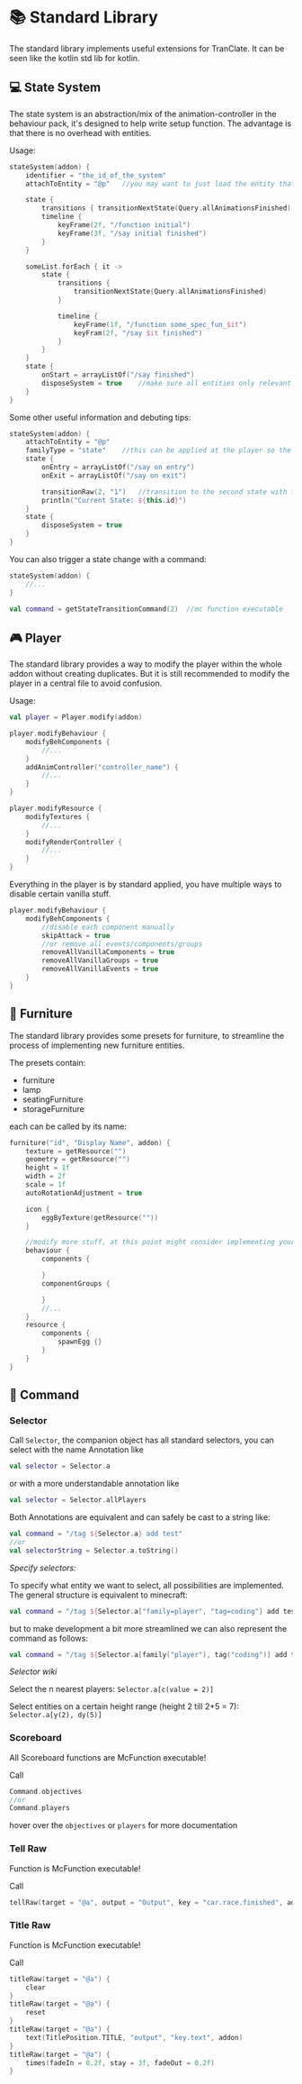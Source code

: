 # &#128218; Standard Library

The standard library implements useful extensions for TranClate. It can be seen like the kotlin std lib for kotlin.

## &#128187; State System

The state system is an abstraction/mix of the animation-controller in the behaviour pack, it's designed to
help write setup function. The advantage is that there is no overhead with entities.

Usage:

````kotlin
stateSystem(addon) {
    identifier = "the_id_of_the_system"
    attachToEntity = "@p"   //you may want to just load the entity that executes the commands to be near the player

    state {
        transitions { transitionNextState(Query.allAnimationsFinished) }
        timeline {
            keyFrame(2f, "/function initial")
            keyFrame(3f, "/say initial finished")
        }
    }

    someList.forEach { it ->
        state {
            transitions {
                transitionNextState(Query.allAnimationsFinished)
            }

            timeline {
                keyFrame(1f, "/function some_spec_fun_$it")
                keyFram(2f, "/say $it finished")
            }
        }
    }
    state {
        onStart = arrayListOf("/say finished")
        disposeSystem = true    //make sure all entities only relevant to the system are killed
    }
}
````

Some other useful information and debuting tips:

````kotlin
stateSystem(addon) {
    attachToEntity = "@p"
    familyType = "state"    //this can be applied at the player so the system is able to ride with this family
    state {
        onEntry = arrayListOf("/say on entry")
        onExit = arrayListOf("/say on exit")

        transitionRaw(2, "1")   //transition to the second state with the query: "1"
        println("Current State: ${this.id}")
    }
    state {
        disposeSystem = true
    }
}
````

You can also trigger a state change with a command:

````kotlin
stateSystem(addon) {
    //...
}

val command = getStateTransitionCommand(2)  //mc function executable 
````

## &#127918; Player

The standard library provides a way to modify the player within the whole addon without creating
duplicates. But it is still recommended to modify the player in a central file to avoid confusion.

Usage:

````kotlin
val player = Player.modify(addon)

player.modifyBehaviour {
    modifyBehComponents {
        //...
    }
    addAnimController("controller_name") {
        //...
    }
}

player.modifyResource {
    modifyTextures {
        //...
    }
    modifyRenderController {
        //...
    }
}
````

Everything in the player is by standard applied, you have multiple ways to disable certain
vanilla stuff.

````kotlin
player.modifyBehaviour {
    modifyBehComponents {
        //disable each component manually
        skipAttack = true
        //or remove all events/components/groups
        removeAllVanillaComponents = true
        removeAllVanillaGroups = true
        removeAllVanillaEvents = true
    }
}
````

## &#128186; Furniture

The standard library provides some presets for furniture, to streamline the process of implementing
new furniture entities.

The presets contain:

- furniture
- lamp
- seatingFurniture
- storageFurniture

each can be called by its name:

````kotlin
furniture("id", "Display Name", addon) {
    texture = getResource("")
    geometry = getResource("")
    height = 1f
    width = 2f
    scale = 1f
    autoRotationAdjustment = true

    icon {
        eggByTexture(getResource(""))
    }

    //modify more stuff, at this point might consider implementing your own entity
    behaviour {
        components {

        }
        componentGroups {

        }
        //...
    }
    resource {
        components {
            spawnEgg {}
        }
    }
}
````

## &#128190; Command

### Selector

Call `Selector`, the companion object has all standard selectors, you can select
with the name Annotation like

````kotlin
val selector = Selector.a
````

or with a more understandable annotation like

````kotlin
val selector = Selector.allPlayers
````

Both Annotations are equivalent and can safely be cast to a string like:

````kotlin
val command = "/tag ${Selector.a} add test"
//or
val selectorString = Selector.a.toString()
````

*Specify selectors:*

To specify what entity we want to select, all possibilities are implemented. The
general structure is equivalent to minecraft:

````kotlin
val command = "/tag ${Selector.a["family=player", "tag=coding"] add test2}"
````

but to make development a bit more streamlined we can also represent the command as follows:

````kotlin
val command = "/tag ${Selector.a[family("player"), tag("coding")] add test2}"
````

*Selector wiki*

Select the n nearest players: `Selector.a[c(value = 2)]`

Select entities on a certain height range (height 2 till 2+5 = 7): `Selector.a[y(2), dy(5)]`

### Scoreboard

All Scoreboard functions are McFunction executable!

Call

````kotlin
Command.objectives
//or
Command.players
````

hover over the `objectives` or `players` for more documentation

### Tell Raw

Function is McFunction executable!

Call

````kotlin
tellRaw(target = "@a", output = "Output", key = "car.race.finished", addon = addon)
````

### Title Raw

Function is McFunction executable!

Call

````kotlin
titleRaw(target = "@a") {
    clear
}
titleRaw(target = "@a") {
    reset
}
titleRaw(target = "@a") {
    text(TitlePosition.TITLE, "output", "key.text", addon)
}
titleRaw(target = "@a") {
    times(fadeIn = 0.2f, stay = 3f, fadeOut = 0.2f)
}
````